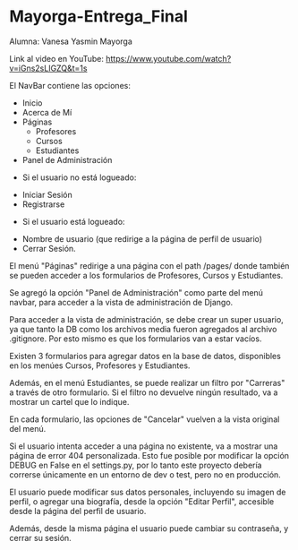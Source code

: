 # Mayorga-Entrega_Final
Alumna: Vanesa Yasmin Mayorga

Link al video en YouTube: https://www.youtube.com/watch?v=iGns2sLIGZQ&t=1s

El NavBar contiene las opciones:
- Inicio
- Acerca de Mí
- Páginas
    - Profesores
    - Cursos
    - Estudiantes
- Panel de Administración

* Si el usuario no está logueado:
- Iniciar Sesión
- Registrarse

* Si el usuario está logueado:
- Nombre de usuario (que redirige a la página de perfil de usuario)
- Cerrar Sesión.

El menú "Páginas" redirige a una página con el path /pages/ donde también se pueden acceder a los formularios de Profesores, Cursos y Estudiantes.

Se agregó la opción "Panel de Administración" como parte del menú navbar, para acceder a la vista de administración de Django.

Para acceder a la vista de administración, se debe crear un super usuario, ya que tanto la DB como los archivos media fueron agregados al archivo .gitignore. Por esto mismo es que los formularios van a estar vacíos.

Existen 3 formularios para agregar datos en la base de datos, disponibles en los menúes Cursos, Profesores y Estudiantes.

Además, en el menú Estudiantes, se puede realizar un filtro por "Carreras" a través de otro formulario. Si el filtro no devuelve ningún resultado, va a mostrar un cartel que lo indique.

En cada formulario, las opciones de "Cancelar" vuelven a la vista original del menú.

Si el usuario intenta acceder a una página no existente, va a mostrar una página de error 404 personalizada. Esto fue posible por modificar la opción DEBUG en False en el settings.py, por lo tanto este proyecto debería correrse únicamente en un entorno de dev o test, pero no en producción.

El usuario puede modificar sus datos personales, incluyendo su imagen de perfil, o agregar una biografía, desde la opción "Editar Perfil", accesible desde la página del perfil de usuario. 

Además, desde la misma página el usuario puede cambiar su contraseña, y cerrar su sesión.